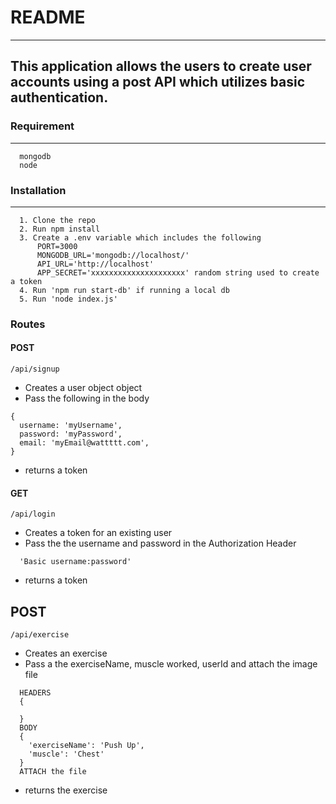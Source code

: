 # README

---
This application allows the users to create user accounts using a post API which utilizes basic authentication.
---

### Requirement
---
```
  mongodb
  node
```

### Installation
---
```
  1. Clone the repo
  2. Run npm install
  3. Create a .env variable which includes the following
      PORT=3000
      MONGODB_URL='mongodb://localhost/'
      API_URL='http://localhost'
      APP_SECRET='xxxxxxxxxxxxxxxxxxxxx' random string used to create a token
  4. Run 'npm run start-db' if running a local db
  5. Run 'node index.js'
```

### Routes

#### POST
```/api/signup```
- Creates a user object object
- Pass the following in the body
```
{
  username: 'myUsername',
  password: 'myPassword',
  email: 'myEmail@wattttt.com',
}
```
- returns a token

#### GET 
```/api/login```
- Creates a token for an existing user 
- Pass the the username and password in the Authorization Header
```
  'Basic username:password'
```
- returns a token

## POST
```/api/exercise```
- Creates an exercise
- Pass a the exerciseName, muscle worked, userId and attach the image file
```
  HEADERS
  {

  }
  BODY
  {
    'exerciseName': 'Push Up',
    'muscle': 'Chest'
  }
  ATTACH the file
```
- returns the exercise